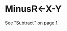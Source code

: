




<h1 class="heading"><span class="name">Minus</span><span class="command">R←X-Y</span></h1>

See ["Subtract" on page 1](../../scalar-dyadic-arithmetic-functions/subtract.md).



